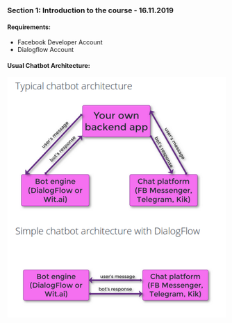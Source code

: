 ### Section 1: Introduction to the course - 16.11.2019

#### Requirements:
  + Facebook Developer Account
  + Dialogflow Account

#### Usual Chatbot Architecture:
![chatbotArchitecture](../assets/chatbotArchitecture.png)
